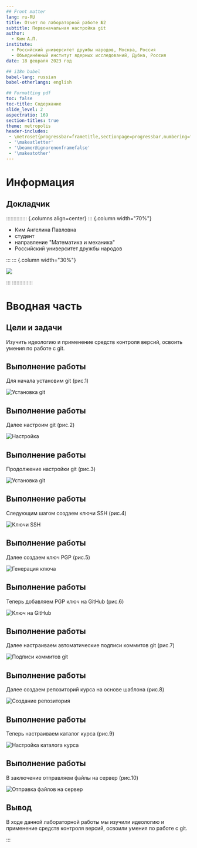 ```yaml
---
## Front matter
lang: ru-RU
title: Отчет по лабораторной работе №2
subtitle: Первоначальная настройка git
author:
  - Ким А.П.
institute:
  - Российский университет дружбы народов, Москва, Россия
  - Объединённый институт ядерных исследований, Дубна, Россия
date: 18 февраля 2023 год

## i18n babel
babel-lang: russian
babel-otherlangs: english

## Formatting pdf
toc: false
toc-title: Содержание
slide_level: 2
aspectratio: 169
section-titles: true
theme: metropolis
header-includes:
 - \metroset{progressbar=frametitle,sectionpage=progressbar,numbering=fraction}
 - '\makeatletter'
 - '\beamer@ignorenonframefalse'
 - '\makeatother'
---
```


# Информация

## Докладчик

:::::::::::::: {.columns align=center}
::: {.column width="70%"}

  * Ким Ангелина Павловна
  * студент
  * направление "Математика и механика"
  * Российский университет дружбы народов


:::
::: {.column width="30%"}

![](./image/kulyabov.jpg)

:::
::::::::::::::

# Вводная часть

## Цели и задачи

Изучить идеологию и применение средств контроля версий, освоить умения по работе с git.

## Выполнение работы 

Для начала установим git (рис.1)

![Установка git](./image/1.png)

## Выполнение работы 

Далее настроим git (рис.2)

![Настройка](./image/2.png)

## Выполнение работы 

Продолжение настройки git (рис.3)

![Установка git](./image/3.png)

## Выполнение работы 

Следующим шагом создаем ключи SSH (рис.4)

![Ключи SSH](./image/4.png)

## Выполнение работы 

Далее создаем ключ PGP (рис.5)

![Генерация ключа](./image/5.png)

## Выполнение работы 

Теперь добавляем PGP ключ на GitHub (рис.6)

![Ключ на GitHub](./image/8.png)

## Выполнение работы 

Далее настраиваем автоматические подписи коммитов git (рис.7)

![Подписи коммитов git](./image/9.png)

## Выполнение работы 

Далее создаем репозиторий курса на основе шаблона (рис.8)

![Создание репозитория](./image/12.png)

## Выполнение работы 

Теперь настраиваем каталог курса (рис.9)

![Настройка каталога курса](./image/14.png)

## Выполнение работы 

В заключение отправляем файлы на сервер (рис.10)

![Отправка файлов на сервер](./image/15.png)

## Вывод

В ходе данной лабораторной работы мы изучили идеологию и применение средств контроля версий, освоили умения по работе с git.


:::

